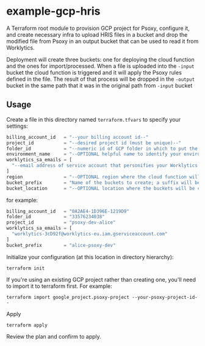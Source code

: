 # example-gcp-hris

A Terraform root module to provision GCP project for Psoxy, configure it, and create necessary infra
to upload HRIS files in a bucket and drop the modified file from Psoxy in an output bucket that can be used
to read it from Worklytics.

Deployment will create three buckets: one for deploying the cloud function and the ones for import/processed.
When a file is uploaded into the `-input` bucket the cloud function is triggered and it will apply the Psoxy rules
defined in the file. The result of that process will be dropped in the `-output` bucket in the same path that it
was in the original path from `-input` bucket

## Usage

Create a file in this directory named `terraform.tfvars` to specify your settings:

```terraform
billing_account_id   = "--your billing account id--"
project_id           = "--desired project id (must be unique)--"
folder_id            = "--numeric id of GCP folder in which to put the project--"
environment_name     = "--OPTIONAL helpful name to identify your environment --"
worklytics_sa_emails = [
  "--email address of service account that personifies your Worklytics account--"
]
region               = "--OPTIONAL region where the cloud function will be deployed"
bucket_prefix        = "Name of the buckets to create; a suffix will be added later as part of the deployment process"
bucket_location      = "--OPTIONAL location where the buckets will be created"
```

for example:
```terraform
billing_account_id   = "0A2AE4-1D396E-1219D9"
folder_id            = "33576234038"
project_id           = "psoxy-dev-alice"
worklytics_sa_emails = [
  "worklytics-3cD92f@worklytics-eu.iam.gserviceaccount.com"
]
bucket_prefix        = "alice-psoxy-dev"
```

Initialize your configuration (at this location in directory hierarchy):
```shell
terraform init
```

If you're using an existing GCP project rather than creating one, you'll need to import it to
terraform first. For example:
```shell
terraform import google_project.psoxy-project --your-psoxy-project-id--
```

Apply
```shell
terraform apply
```

Review the plan and confirm to apply.
